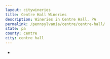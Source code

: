 ```yaml
---
layout: citywineries
title: Centre Hall Wineries
description: Wineries in Centre Hall, PA
permalink: /pennsylvania/centre/centre-hall/
state: pa
county: centre
city: centre hall
---
```

-
